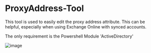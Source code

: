 # ProxyAddress-Tool

This tool is used to easily edit the proxy address attribute. This can be helpful, especially when using Exchange Online with synced accounts.

The only requirement is the Powershell Module 'ActiveDirectory'

![image](https://user-images.githubusercontent.com/56133527/137228161-f4ab7288-bdf0-4f9b-b33c-c8628c974057.png)

